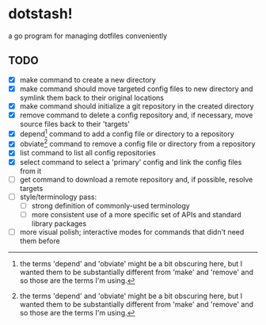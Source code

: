 # dotstash!

a go program for managing dotfiles conveniently

## TODO

- [x] make command to create a new directory
- [x] make command should move targeted config files to new directory and symlink them back to their original locations
- [x] make command should initialize a git repository in the created directory
- [x] remove command to delete a config repository and, if necessary, move source files back to their 'targets'
- [x] depend[^1] command to add a config file or directory to a repository
- [x] obviate[^1] command to remove a config file or directory from a repository
- [x] list command to list all config repositories
- [x] select command to select a 'primary' config and link the config files from it
- [ ] get command to download a remote repository and, if possible, resolve targets
- [ ] style/terminology pass:
  - [ ] strong definition of commonly-used terminology
  - [ ] more consistent use of a more specific set of APIs and standard library packages
- [ ] more visual polish; interactive modes for commands that didn't need them before

[^1]: the terms 'depend' and 'obviate' might be a bit obscuring here, but I wanted them to be substantially different from 'make' and 'remove' and so those are the terms I'm using.

